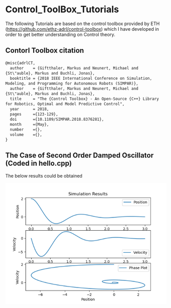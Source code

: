 # Control_ToolBox_Tutorials
The following Tutorials are based on the control toolbox provided by ETH (https://github.com/ethz-adrl/control-toolbox) which I have developed in order to get better understanding on Control theory. 
## Contorl Toolbox citation

    @misc{adrlCT,
      author    = {Giftthaler, Markus and Neunert, Michael and {St\"auble}, Markus and Buchli, Jonas},
      booktitle = {2018 IEEE International Conference on Simulation, Modeling, and Programming for Autonomous Robots (SIMPAR)},
      author    = {Giftthaler, Markus and Neunert, Michael and {St\"auble}, Markus and Buchli, Jonas},
      title     = "The {Control Toolbox} - An Open-Source {C++} Library for Robotics, Optimal and Model Predictive Control",
      year      = 2018,
      pages     ={123-129}, 
      doi       ={10.1109/SIMPAR.2018.8376281}, 
      month     ={May},
      number    ={}, 
      volume    ={}, 
    }


## The Case of Second Order Damped Oscillator (Coded in hello.cpp)
The below results could be obtained

[//]: # (Image References)
[image_0]: ./hello_results.png

![alt text][image_0] 
